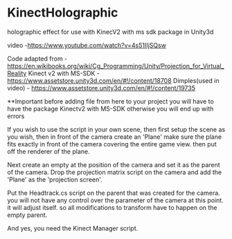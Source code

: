 # KinectHolographic
holographic effect for use with KinecV2 with ms sdk package in Unity3d

video -https://www.youtube.com/watch?v=4s51IIjSQsw

Code adapted from - https://en.wikibooks.org/wiki/Cg_Programming/Unity/Projection_for_Virtual_Reality
Kinect v2 with MS-SDK - https://www.assetstore.unity3d.com/en/#!/content/18708
Dimples(used in video) - https://www.assetstore.unity3d.com/en/#!/content/19735

**Important before adding file from here to your project  you will have to have the package Kinectv2 with MS-SDK 
otherwise you will end up with errors

If you wish to use the script in your own scene, then first setup the scene as you wish,
then in front of the camera create an 'Plane' make sure the plane fits exactly in front of the camera covering the entire game view. then put off the renderer of the plane.

Next create an empty at the position of the camera and set it as the parent of the camera.
Drop the projection matrix script on the camera and add the 'Plane' as the 'projection screen'.

Put the Headtrack.cs script on the parent that was created for the camera. you will not have any control over the parameter of the camera at this point. it will adjust itself. so all modifications to transform have to happen on the empty parent.

And yes, you need the Kinect Manager script.
